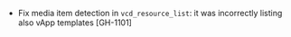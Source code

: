 * Fix media item detection in `vcd_resource_list`: it was incorrectly listing also vApp templates [GH-1101]